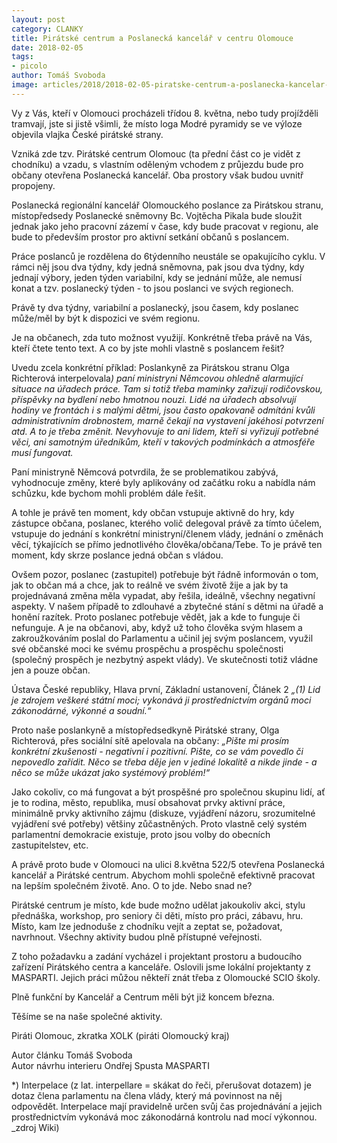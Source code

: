 ```yaml
---
layout: post
category: CLANKY
title: Pirátské centrum a Poslanecká kancelář v centru Olomouce
date: 2018-02-05
tags: 
- picolo
author: Tomáš Svoboda
image: articles/2018/2018-02-05-piratske-centrum-a-poslanecka-kancelar-v centru-olomouce.jpg   #751x422 pixelu
---
```

Vy z Vás, kteří v Olomouci procházeli třídou 8. května, nebo tudy projížděli tramvají, jste si jistě všimli, že místo loga Modré pyramidy se ve výloze objevila vlajka České pirátské strany. 

Vzniká zde tzv. Pirátské centrum Olomouc (ta přední část co je vidět z chodníku) a vzadu, s vlastním oděleným vchodem z průjezdu bude pro občany otevřena Poslanecká kancelář. Oba prostory však budou uvnitř propojeny. 

Poslanecká regionální kancelář Olomouckého poslance za Pirátskou stranu, místopředsedy Poslanecké sněmovny Bc. Vojtěcha Pikala bude sloužit jednak jako jeho pracovní zázemí v čase, kdy bude pracovat v regionu, ale bude to především prostor pro aktivní setkání občanů s poslancem. 

Práce poslanců je rozdělena do 6týdenního neustále se opakujícího cyklu. V rámci něj jsou dva týdny, kdy jedná sněmovna, pak jsou dva týdny, kdy jednají výbory, jeden týden variabilní, kdy se jednání může, ale nemusí konat a tzv. poslanecký týden - to jsou poslanci ve svých regionech.

Právě ty dva týdny, variabilní a poslanecký, jsou časem, kdy poslanec může/měl by být k dispozici ve svém regionu.

Je na občanech, zda tuto možnost využijí. Konkrétně třeba právě na Vás, kteří čtete tento text. A co by jste mohli vlastně s poslancem řešit? 

Uvedu zcela konkrétní příklad: Poslankyně za Pirátskou stranu Olga  Richterová interpelovala<span>*)</span> paní ministryni Němcovou ohledně alarmující situace na úřadech práce. Tam si totiž třeba maminky zařizují rodičovskou, příspěvky na bydlení nebo hmotnou nouzi. Lidé na úřadech absolvují hodiny ve frontách i s malými dětmi, jsou často opakovaně odmítáni kvůli administrativním drobnostem, marně čekají na vystavení jakéhosi potvrzení atd. A to je třeba změnit. Nevyhovuje to ani lidem, kteří si vyřizují potřebné věci, ani samotným úředníkům, kteří v takových podmínkách a atmosféře musí fungovat.*

Paní ministryně Němcová potvrdila, že se problematikou zabývá, vyhodnocuje změny, které byly aplikovány od začátku roku a nabídla nám schůzku, kde bychom mohli problém dále řešit. 

A tohle je právě ten moment, kdy občan vstupuje aktivně do hry, kdy zástupce občana, poslanec, kterého volič delegoval právě za tímto účelem, vstupuje do jednání s konkrétní ministryní/členem vlády, jednání o změnách věcí, týkajících se přímo jednotlivého člověka/občana/Tebe. To je právě ten moment, kdy skrze poslance jedná občan s vládou. 

Ovšem pozor, poslanec (zastupitel) potřebuje být řádně informován o tom, jak to občan má a chce, jak to reálně ve svém životě žije a jak by ta projednávaná změna měla vypadat, aby řešila, ideálně, všechny negativní aspekty. V našem případě to zdlouhavé a zbytečné stání s dětmi na úřadě a honění razítek. Proto poslanec potřebuje vědět, jak a kde to funguje či nefunguje. A je na občanovi, aby, když už toho člověka svým hlasem a zakroužkováním poslal do Parlamentu a učinil jej svým poslancem, využil své občanské moci ke svému prospěchu a prospěchu společnosti (společný prospěch je nezbytný aspekt vlády). Ve skutečnosti totiž vládne jen a pouze občan. 

Ústava České republiky, Hlava první, Základní ustanovení, Článek 2 *„(1) Lid je zdrojem veškeré státní moci; vykonává ji prostřednictvím orgánů moci zákonodárné, výkonné a soudní.“*

Proto naše poslankyně a místopředsedkyně Pirátské strany, Olga Richterová, přes sociální sítě apelovala na občany: *„Pište mi prosím konkrétní zkušenosti - negativní i pozitivní. Pište, co se vám povedlo či nepovedlo zařídit. Něco se třeba děje jen v jediné lokalitě a nikde jinde - a něco se může ukázat jako systémový problém!“*

Jako cokoliv, co má fungovat a být prospěšné pro společnou skupinu lidí, ať je to rodina, město, republika, musí obsahovat prvky aktivní práce, minimálně prvky aktivního zájmu (diskuze, vyjádření názoru, srozumitelné vyjádření své potřeby) většiny  zůčastněných. Proto vlastně celý systém parlamentní demokracie existuje, proto jsou volby do obecních zastupitelstev, etc.

A právě proto bude v Olomouci na ulici 8.května 522/5 otevřena Poslanecká kancelář a Pirátské centrum. Abychom mohli společně efektivně pracovat na lepším společném životě. Ano. O to jde. Nebo snad ne? 

Pirátské centrum je místo, kde bude možno udělat jakoukoliv akci, stylu přednáška, workshop, pro seniory či děti, místo pro práci, zábavu, hru. Místo, kam lze jednoduše z chodníku vejít a zeptat se, požadovat, navrhnout. Všechny aktivity budou plně přístupné veřejnosti. 

Z toho požadavku a zadání vycházel i projektant prostoru a budoucího zařízení Pirátského centra a kanceláře. Oslovili jsme lokální projektanty z MASPARTI. Jejich práci můžou někteří znát třeba z Olomoucké SCIO školy. 

Plně funkční by Kancelář a Centrum měli být již koncem března.

Těšíme se na naše společné aktivity.

Piráti Olomouc, zkratka XOLK (piráti Olomoucký kraj)

Autor článku Tomáš Svoboda  
Autor návrhu interieru Ondřej Spusta MASPARTI 

<p>*) Interpelace (z lat. interpellare = skákat do řeči, přerušovat dotazem) je dotaz člena parlamentu na člena vlády, který má povinnost na něj odpovědět. Interpelace mají pravidelně určen svůj čas projednávání a jejich prostřednictvím vykonává moc zákonodárná kontrolu nad mocí výkonnou. _zdroj Wiki)</p>
